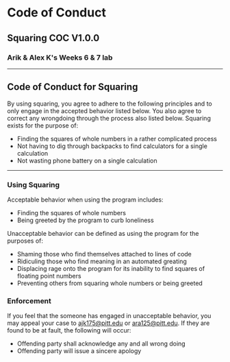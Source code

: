 # Code of Conduct
## Squaring COC V1.0.0
### Arik & Alex K's Weeks 6 & 7 lab

---

## Code of Conduct for Squaring
By using squaring, you agree to adhere to the following principles and to only engage in the accepted behavior listed below. You also agree to correct any wrongdoing through the process also listed below. Squaring exists for the purpose of: 
- Finding the squares of whole numbers in a rather complicated process
- Not having to dig through backpacks to find calculators for a single calculation
- Not wasting phone battery on a single calculation
---

### Using Squaring
Acceptable behavior when using the program includes:
- Finding the squares of whole numbers
- Being greeted by the program to curb loneliness

Unacceptable behavior can be defined as using the program for the purposes of:
- Shaming those who find themselves attached to lines of code
- Ridiculing those who find meaning in an automated greating
- Displacing rage onto the program for its inability to find squares of floating point numbers
- Preventing others from squaring whole numbers or being greeted

### Enforcement
If you feel that the someone has engaged in unacceptable behavior, you may appeal your case to ajk175@pitt.edu or ara125@pitt.edu. If they are found to be at fault, the following  will occur:
- Offending party shall acknowledge any and all wrong doing
- Offending party will issue a sincere apology
